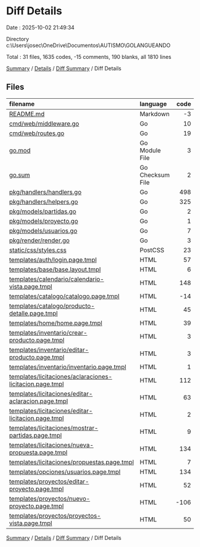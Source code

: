 # Diff Details

Date : 2025-10-02 21:49:34

Directory c:\\Users\\josec\\OneDrive\\Documentos\\AUTISMO\\GOLANGUEANDO

Total : 31 files,  1635 codes, -15 comments, 190 blanks, all 1810 lines

[Summary](results.md) / [Details](details.md) / [Diff Summary](diff.md) / Diff Details

## Files
| filename | language | code | comment | blank | total |
| :--- | :--- | ---: | ---: | ---: | ---: |
| [README.md](/README.md) | Markdown | -3 | 0 | -3 | -6 |
| [cmd/web/middleware.go](/cmd/web/middleware.go) | Go | 10 | 8 | 3 | 21 |
| [cmd/web/routes.go](/cmd/web/routes.go) | Go | 19 | 9 | -12 | 16 |
| [go.mod](/go.mod) | Go Module File | 3 | 0 | 0 | 3 |
| [go.sum](/go.sum) | Go Checksum File | 2 | 0 | 0 | 2 |
| [pkg/handlers/handlers.go](/pkg/handlers/handlers.go) | Go | 498 | -109 | 64 | 453 |
| [pkg/handlers/helpers.go](/pkg/handlers/helpers.go) | Go | 325 | 51 | 65 | 441 |
| [pkg/models/partidas.go](/pkg/models/partidas.go) | Go | 2 | 0 | -1 | 1 |
| [pkg/models/proyecto.go](/pkg/models/proyecto.go) | Go | 1 | 0 | 0 | 1 |
| [pkg/models/usuarios.go](/pkg/models/usuarios.go) | Go | 7 | 0 | 1 | 8 |
| [pkg/render/render.go](/pkg/render/render.go) | Go | 3 | 0 | 0 | 3 |
| [static/css/styles.css](/static/css/styles.css) | PostCSS | 23 | 7 | 7 | 37 |
| [templates/auth/login.page.tmpl](/templates/auth/login.page.tmpl) | HTML | 57 | 2 | 7 | 66 |
| [templates/base/base.layout.tmpl](/templates/base/base.layout.tmpl) | HTML | 6 | 1 | 0 | 7 |
| [templates/calendario/calendario-vista.page.tmpl](/templates/calendario/calendario-vista.page.tmpl) | HTML | 148 | 3 | 17 | 168 |
| [templates/catalogo/catalogo.page.tmpl](/templates/catalogo/catalogo.page.tmpl) | HTML | -14 | -1 | -1 | -16 |
| [templates/catalogo/producto-detalle.page.tmpl](/templates/catalogo/producto-detalle.page.tmpl) | HTML | 45 | 4 | 0 | 49 |
| [templates/home/home.page.tmpl](/templates/home/home.page.tmpl) | HTML | 39 | 3 | 2 | 44 |
| [templates/inventario/crear-producto.page.tmpl](/templates/inventario/crear-producto.page.tmpl) | HTML | 3 | 0 | 1 | 4 |
| [templates/inventario/editar-producto.page.tmpl](/templates/inventario/editar-producto.page.tmpl) | HTML | 3 | 0 | 1 | 4 |
| [templates/inventario/inventario.page.tmpl](/templates/inventario/inventario.page.tmpl) | HTML | 1 | 0 | 0 | 1 |
| [templates/licitaciones/aclaraciones-licitacion.page.tmpl](/templates/licitaciones/aclaraciones-licitacion.page.tmpl) | HTML | 112 | 0 | 10 | 122 |
| [templates/licitaciones/editar-aclaracion.page.tmpl](/templates/licitaciones/editar-aclaracion.page.tmpl) | HTML | 63 | 0 | 8 | 71 |
| [templates/licitaciones/editar-licitacion.page.tmpl](/templates/licitaciones/editar-licitacion.page.tmpl) | HTML | 2 | 0 | 1 | 3 |
| [templates/licitaciones/mostrar-partidas.page.tmpl](/templates/licitaciones/mostrar-partidas.page.tmpl) | HTML | 9 | 0 | 1 | 10 |
| [templates/licitaciones/nueva-propuesta.page.tmpl](/templates/licitaciones/nueva-propuesta.page.tmpl) | HTML | 134 | -1 | 12 | 145 |
| [templates/licitaciones/propuestas.page.tmpl](/templates/licitaciones/propuestas.page.tmpl) | HTML | 7 | 0 | 0 | 7 |
| [templates/opciones/usuarios.page.tmpl](/templates/opciones/usuarios.page.tmpl) | HTML | 134 | 4 | 10 | 148 |
| [templates/proyectos/editar-proyecto.page.tmpl](/templates/proyectos/editar-proyecto.page.tmpl) | HTML | 52 | 2 | 6 | 60 |
| [templates/proyectos/nuevo-proyecto.page.tmpl](/templates/proyectos/nuevo-proyecto.page.tmpl) | HTML | -106 | -2 | -12 | -120 |
| [templates/proyectos/proyectos-vista.page.tmpl](/templates/proyectos/proyectos-vista.page.tmpl) | HTML | 50 | 4 | 3 | 57 |

[Summary](results.md) / [Details](details.md) / [Diff Summary](diff.md) / Diff Details